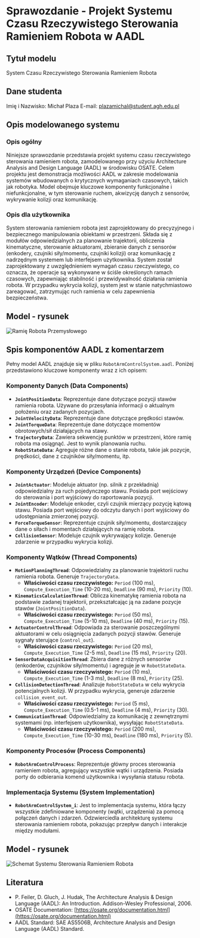 # Sprawozdanie - Projekt Systemu Czasu Rzeczywistego Sterowania Ramieniem Robota w AADL

## Tytuł modelu
System Czasu Rzeczywistego Sterowania Ramieniem Robota

## Dane studenta
Imię i Nazwisko: Michał Plaza
E-mail: plazamichal@student.agh.edu.pl

## Opis modelowanego systemu

### Opis ogólny
Niniejsze sprawozdanie przedstawia projekt systemu czasu rzeczywistego sterowania ramieniem robota, zamodelowanego przy użyciu Architecture Analysis and Design Language (AADL) w środowisku OSATE. Celem projektu jest demonstracja możliwości AADL w zakresie modelowania systemów wbudowanych o krytycznych wymaganiach czasowych, takich jak robotyka. Model obejmuje kluczowe komponenty funkcjonalne i niefunkcjonalne, w tym sterowanie ruchem, akwizycję danych z sensorów, wykrywanie kolizji oraz komunikację.

### Opis dla użytkownika
System sterowania ramieniem robota jest zaprojektowany do precyzyjnego i bezpiecznego manipulowania obiektami w przestrzeni. Składa się z modułów odpowiedzialnych za planowanie trajektorii, obliczenia kinematyczne, sterowanie aktuatorami, zbieranie danych z sensorów (enkodery, czujniki siły/momentu, czujniki kolizji) oraz komunikację z nadrzędnym systemem lub interfejsem użytkownika. System został zaprojektowany z uwzględnieniem wymagań czasu rzeczywistego, co oznacza, że operacje są wykonywane w ściśle określonych ramach czasowych, zapewniając stabilność i przewidywalność działania ramienia robota. W przypadku wykrycia kolizji, system jest w stanie natychmiastowo zareagować, zatrzymując ruch ramienia w celu zapewnienia bezpieczeństwa.




## Model - rysunek

![Ramię Robota Przemysłowego](https://private-us-east-1.manuscdn.com/sessionFile/hU7BaqUKIpTrtjPs0pAJIU/sandbox/B4FxiAMLZL4UIf7F725ho6-images_1749548171631_na1fn_L2hvbWUvdWJ1bnR1L3JvYm90X2FybQ.png?Policy=eyJTdGF0ZW1lbnQiOlt7IlJlc291cmNlIjoiaHR0cHM6Ly9wcml2YXRlLXVzLWVhc3QtMS5tYW51c2Nkbi5jb20vc2Vzc2lvbkZpbGUvaFU3QmFxVUtJcFRydGpQczBwQUpJVS9zYW5kYm94L0I0RnhpQU1MWkw0VUlmN0Y3MjVobzYtaW1hZ2VzXzE3NDk1NDgxNzE2MzFfbmExZm5fTDJodmJXVXZkV0oxYm5SMUwzSnZZbTkwWDJGeWJRLnBuZyIsIkNvbmRpdGlvbiI6eyJEYXRlTGVzc1RoYW4iOnsiQVdTOkVwb2NoVGltZSI6MTc2NzIyNTYwMH19fV19&Key-Pair-Id=K2HSFNDJXOU9YS&Signature=jY2l4XVrfK1kGpbsFv42Dqp74tb8YAc2BscWIi-SYeVb8t3ydTfxkZwKaRylUhpON9iqHI47Kn7NqVAIrzR4Juvn3LeKgx2IWsdz1PtT748-E0Wrojs90T1NyXnhhEIc43dyEwAv7dUye7Yp2imTJ8G4dIt66CfYuB5GNiZDVm~wDOZ-Kj48gpeCVW4KbJx7vdAo~eJkcyrk~nXGy7LagCJDMb4x38ciO8y39ZvTpzvriCkg5EsTkVsevUq3e9rVWZIP9sodDbu7AxkagvN2nU6fmvP3Z8ryYuH~3LV5G2EvJq42QzlElTTtTmDCrFm1lTvSVVr8g22uVQRvKD3Oug__)




## Spis komponentów AADL z komentarzem

Pełny model AADL znajduje się w pliku `RobotArmControlSystem.aadl`. Poniżej przedstawiono kluczowe komponenty wraz z ich opisem:

### Komponenty Danych (Data Components)
- **`JointPositionData`**: Reprezentuje dane dotyczące pozycji stawów ramienia robota. Używane do przesyłania informacji o aktualnym położeniu oraz zadanych pozycjach.
- **`JointVelocityData`**: Reprezentuje dane dotyczące prędkości stawów.
- **`JointTorqueData`**: Reprezentuje dane dotyczące momentów obrotowych/sił działających na stawy.
- **`TrajectoryData`**: Zawiera sekwencję punktów w przestrzeni, które ramię robota ma osiągnąć. Jest to wynik planowania ruchu.
- **`RobotStateData`**: Agreguje różne dane o stanie robota, takie jak pozycje, prędkości, dane z czujników siły/momentu, itp.

### Komponenty Urządzeń (Device Components)
- **`JointActuator`**: Modeluje aktuator (np. silnik z przekładnią) odpowiedzialny za ruch pojedynczego stawu. Posiada port wejściowy do sterowania i port wyjściowy do raportowania pozycji.
- **`JointEncoder`**: Modeluje enkoder, czyli czujnik mierzący pozycję kątową stawu. Posiada port wejściowy do odczytu danych i port wyjściowy do udostępniania zmierzonej pozycji.
- **`ForceTorqueSensor`**: Reprezentuje czujnik siły/momentu, dostarczający dane o siłach i momentach działających na ramię robota.
- **`CollisionSensor`**: Modeluje czujnik wykrywający kolizje. Generuje zdarzenie w przypadku wykrycia kolizji.

### Komponenty Wątków (Thread Components)
- **`MotionPlanningThread`**: Odpowiedzialny za planowanie trajektorii ruchu ramienia robota. Generuje `TrajectoryData`.
  - **Właściwości czasu rzeczywistego:** `Period` (100 ms), `Compute_Execution_Time` (10-20 ms), `Deadline` (90 ms), `Priority` (10).
- **`KinematicsCalculationThread`**: Oblicza kinematykę ramienia robota na podstawie zadanej trajektorii, przekształcając ją na zadane pozycje stawów (`JointPositionData`).
  - **Właściwości czasu rzeczywistego:** `Period` (50 ms), `Compute_Execution_Time` (5-10 ms), `Deadline` (40 ms), `Priority` (15).
- **`ActuatorControlThread`**: Odpowiada za sterowanie poszczególnymi aktuatorami w celu osiągnięcia zadanych pozycji stawów. Generuje sygnały sterujące (`control_out`).
  - **Właściwości czasu rzeczywistego:** `Period` (20 ms), `Compute_Execution_Time` (2-5 ms), `Deadline` (15 ms), `Priority` (20).
- **`SensorDataAcquisitionThread`**: Zbiera dane z różnych sensorów (enkoderów, czujników siły/momentu) i agreguje je w `RobotStateData`.
  - **Właściwości czasu rzeczywistego:** `Period` (10 ms), `Compute_Execution_Time` (1-3 ms), `Deadline` (8 ms), `Priority` (25).
- **`CollisionDetectionThread`**: Analizuje `RobotStateData` w celu wykrycia potencjalnych kolizji. W przypadku wykrycia, generuje zdarzenie `collision_event_out`.
  - **Właściwości czasu rzeczywistego:** `Period` (5 ms), `Compute_Execution_Time` (0.5-1 ms), `Deadline` (4 ms), `Priority` (30).
- **`CommunicationThread`**: Odpowiedzialny za komunikację z zewnętrznymi systemami (np. interfejsem użytkownika), wysyłając `RobotStateData`.
  - **Właściwości czasu rzeczywistego:** `Period` (200 ms), `Compute_Execution_Time` (10-30 ms), `Deadline` (180 ms), `Priority` (5).

### Komponenty Procesów (Process Components)
- **`RobotArmControlProcess`**: Reprezentuje główny proces sterowania ramieniem robota, agregujący wszystkie wątki i urządzenia. Posiada porty do odbierania komend użytkownika i wysyłania statusu robota.

### Implementacja Systemu (System Implementation)
- **`RobotArmControlSystem_i`**: Jest to implementacja systemu, która łączy wszystkie zdefiniowane komponenty (wątki, urządzenia) za pomocą połączeń danych i zdarzeń. Odzwierciedla architekturę systemu sterowania ramieniem robota, pokazując przepływ danych i interakcje między modułami.

## Model - rysunek

![Schemat Systemu Sterowania Ramieniem Robota](https://private-us-east-1.manuscdn.com/sessionFile/hU7BaqUKIpTrtjPs0pAJIU/sandbox/B4FxiAMLZL4UIf7F725ho6-images_1749548171631_na1fn_L2hvbWUvdWJ1bnR1L3JvYm90X2FybV9jb250cm9sX3N5c3RlbV9kaWFncmFt.png?Policy=eyJTdGF0ZW1lbnQiOlt7IlJlc291cmNlIjoiaHR0cHM6Ly9wcml2YXRlLXVzLWVhc3QtMS5tYW51c2Nkbi5jb20vc2Vzc2lvbkZpbGUvaFU3QmFxVUtJcFRydGpQczBwQUpJVS9zYW5kYm94L0I0RnhpQU1MWkw0VUlmN0Y3MjVobzYtaW1hZ2VzXzE3NDk1NDgxNzE2MzFfbmExZm5fTDJodmJXVXZkV0oxYm5SMUwzSnZZbTkwWDJGeWJWOWpiMjUwY205c1gzTjVjM1JsYlY5a2FXRm5jbUZ0LnBuZyIsIkNvbmRpdGlvbiI6eyJEYXRlTGVzc1RoYW4iOnsiQVdTOkVwb2NoVGltZSI6MTc2NzIyNTYwMH19fV19&Key-Pair-Id=K2HSFNDJXOU9YS&Signature=N8YLjaABiyqvztzf5q66KlT4kD9OKgTVHAG8Z53PvyBaGWosZoVK5XiPjtRY-Sqlk1~38-La4SrMg9sRHllvJzZBFewEtnHxcPfx5yUCsSBlM8YBoiHWRW-MOvg0Tlx9nKvkEA8iozQiPzpOh9nWWEgpDlmLugwhSlecoL3XEDVZhjbNhGIXbz1C6K~OF01iU3JDb6Nvt-xqlMMsJiIRsNRswNpBGFc3fF2SFY7HcHgcMYiIMe52bevUsLqCA7S~iAFjjsPiNhA~R8pJGH2wmzgYloN5wfEkCgu2rWG~tMoYlpYUO1q3TkFNEGNut4qB4cg-z4ldDIt1~WMUFW2CsA__)




## Literatura

- P. Feiler, D. Gluch, J. Hudak, The Architecture Analysis & Design Language (AADL): An Introduction. Addison-Wesley Professional, 2006.
- OSATE Documentation: [https://osate.org/documentation.html](https://osate.org/documentation.html)
- AADL Standard: SAE AS5506B, Architecture Analysis and Design Language (AADL) Standard.



